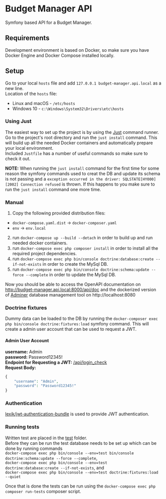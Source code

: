 # Budget Manager API
Symfony based API for a Budget Manager.

## Requirements
Development environment is based on Docker, so make sure you have Docker Engine and Docker Compose installed locally.

## Setup

Go to your local `hosts` file and add `127.0.0.1 budget-manager.api.local` as a new line.  
Location of the `hosts` file:
* Linux and macOS - `/etc/hosts`
* Windows 10 - `c:\Windows\System32\Drivers\etc\hosts`

### Using Just

The easiest way to set up the project is by using the [Just](https://github.com/casey/just) command runner.
Go to the project's root directory and run the `just install` command. This will build up all the needed Docker containers and automatically prepare your local environment.    
Included `Justfile` has a number of useful commands so make sure to check it out.

**NOTE:** When running the `just install` command for the first time for some reason the symfony commands used to creat the DB and update its schema is not
passing and a `exception occurred in the driver: SQLSTATE[HY000] [2002] Connection refused` is thrown. If this happens to you
make sure to run the `just install` command one more time.
### Manual

1. Copy the following provided distribution files:
* `docker-compose.yaml.dist` -> `docker-composer.yaml`
* `env` -> `env.local`
2. run `docker-compose up --build --detach` in order to build up and run needed docker containers.
3. run `docker-compose exec php composer install` in order to install all the required project dependencies.
4. run `docker-compose exec php bin/console doctrine:database:create --if-not-exists` in order to create the MySql DB.
5. run `docker-compose exec php bin/console doctrine:schema:update --force --complete` in order to update the MySql DB.


Now you should be able to access the OpenAPI documentation on http://budget-manager.api.local:8000/api/doc and the
dockerized version of [Adminer](https://www.adminer.org/) database management tool on http://localhost:8080
### Doctrine fixtures

Dummy data can be loaded to the DB by running the `docker-composer exec php bin/console doctrine:fixtures:load`
symfony command. This will create a admin user account that can be used to request a JWT.

#### Admin User Account  
**username:** Admin  
**password:** Password12345!  
**Endpoint for Requesting a JWT:**  [/api/login_check](http://budget-manager.api.local:8000/api/login_check)  
**Request Body:**
```php
{
    "username": "Admin",
    "password": "Password12345!"
}
```

### Authentication

[lexik/jwt-authentication-bundle](https://github.com/lexik/LexikJWTAuthenticationBundle) is used to provide
JWT authentication.

### Running tests
Written test are placed in the [test](https://github.com/ImSmoking/budget-manager/tree/master/tests) folder.  
Before they can be run the test database needs to be set up which can be done by running commands  
`docker-compose exec php bin/console --env=test bin/console doctrine:schema:update --force --complete`,  
`docker-compose exec php bin/console --env=test doctrine:database:create --if-not-exists`, and  
`docker-compose exec php bin/console --env=test doctrine:fixtures:load --quiet`  

Once that is done the tests can be run using the `docker-compose exec php composer run-tests` composer script.